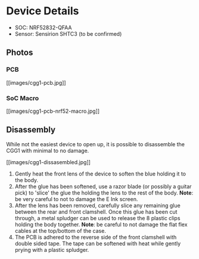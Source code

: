 # Device Details

- SOC: NRF52832-QFAA
- Sensor: Sensirion SHTC3 (to be confirmed)

## Photos

### PCB

[[images/cgg1-pcb.jpg]]

### SoC Macro

[[images/cgg1-pcb-nrf52-macro.jpg]]

## Disassembly

While not the easiest device to open up, it is possible to disassemble the CGG1 with minimal to no damage.

[[images/cgg1-dissasembled.jpg]]

1. Gently heat the front lens of the device to soften the blue holding it to the body.
2. After the glue has been softened, use a razor blade (or possibly a guitar pick) to 'slice' the glue the holding the lens to the rest of the body. **Note**: be very careful to not to damage the E Ink screen.
3. After the lens has been removed, carefully slice any remaining glue between the rear and front clamshell. Once this glue has been cut through, a metal spludger can be used to release the 8 plastic clips holding the body together. **Note**: be careful to not damage the flat flex cables at the top/bottom of the case.
4. The PCB is adhered to the reverse side of the front clamshell with double sided tape. The tape can be softened with heat while gently prying with a plastic spludger.
